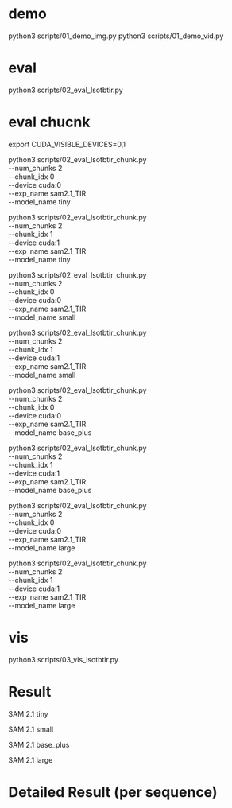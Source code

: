# demo
python3 scripts/01_demo_img.py
python3 scripts/01_demo_vid.py



# eval
python3 scripts/02_eval_lsotbtir.py



# eval chucnk
export CUDA_VISIBLE_DEVICES=0,1

python3 scripts/02_eval_lsotbtir_chunk.py \
--num_chunks 2 \
--chunk_idx 0 \
--device cuda:0 \
--exp_name sam2.1_TIR \
--model_name tiny

python3 scripts/02_eval_lsotbtir_chunk.py \
--num_chunks 2 \
--chunk_idx 1 \
--device cuda:1 \
--exp_name sam2.1_TIR \
--model_name tiny



python3 scripts/02_eval_lsotbtir_chunk.py \
--num_chunks 2 \
--chunk_idx 0 \
--device cuda:0 \
--exp_name sam2.1_TIR \
--model_name small

python3 scripts/02_eval_lsotbtir_chunk.py \
--num_chunks 2 \
--chunk_idx 1 \
--device cuda:1 \
--exp_name sam2.1_TIR \
--model_name small



python3 scripts/02_eval_lsotbtir_chunk.py \
--num_chunks 2 \
--chunk_idx 0 \
--device cuda:0 \
--exp_name sam2.1_TIR \
--model_name base_plus

python3 scripts/02_eval_lsotbtir_chunk.py \
--num_chunks 2 \
--chunk_idx 1 \
--device cuda:1 \
--exp_name sam2.1_TIR \
--model_name base_plus



python3 scripts/02_eval_lsotbtir_chunk.py \
--num_chunks 2 \
--chunk_idx 0 \
--device cuda:0 \
--exp_name sam2.1_TIR \
--model_name large

python3 scripts/02_eval_lsotbtir_chunk.py \
--num_chunks 2 \
--chunk_idx 1 \
--device cuda:1 \
--exp_name sam2.1_TIR \
--model_name large



# vis

python3 scripts/03_vis_lsotbtir.py



# Result


SAM 2.1 tiny


SAM 2.1 small

SAM 2.1 base_plus

SAM 2.1 large



# Detailed Result (per sequence)

